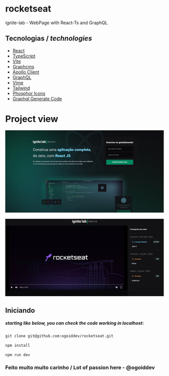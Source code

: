 # rocketseat
ignite-lab - WebPage with React-Ts and GraphQL

## Tecnologias / _technologies_
- [React](https://pt-br.reactjs.org/)
- [TypeScript](https://www.typescriptlang.org/)
- [Vite](https://vitejs.dev/)
- [Graphcms](https://graphcms.com/)
- [Apollo Client](https://www.apollographql.com/)
- [GraphQL](https://graphql.org/)
- [Vime](https://vimejs.com/)
- [Tailwind](https://tailwindcss.com/)
- [Phosphor Icons](https://phosphoricons.com/)
- [Graphql Generate Code](https://www.graphql-code-generator.com/)

# Project view

![Screenshot](1.jpg)
<br/>
<br/>
![Screenshot](3.jpg)

## Iniciando ##

##### starting like below, you can check the code working in localhost:
```
git clone git@github.com:ogoiddev/rocketseat.git
```
```
npm install
```
```
npm run dev
```


### Feito muito muito carinho / Lot of passion here - @ogoiddev
